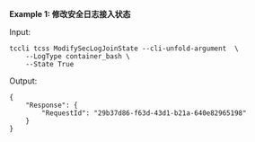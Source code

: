 **Example 1: 修改安全日志接入状态**



Input: 

```
tccli tcss ModifySecLogJoinState --cli-unfold-argument  \
    --LogType container_bash \
    --State True
```

Output: 
```
{
    "Response": {
        "RequestId": "29b37d86-f63d-43d1-b21a-640e82965198"
    }
}
```

